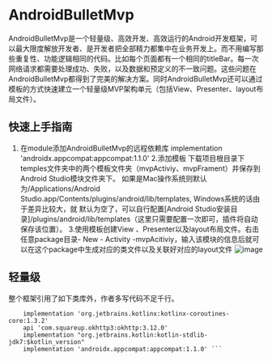 # AndroidBulletMvp
AndroidBulletMvp是一个轻量级、高效开发、高效运行的Android开发框架，可以最大限度解放开发者、是开发者把全部精力都集中在业务开发上。而不用编写那些重复性、功能逻辑相同的代码。比如每个页面都有一个相同的titleBar。每一次网络请求都需要处理成功、失败，以及数据和预定义的不一致问题。这些问题在AndroidBulletMvp都得到了完美的解决方案。同时AndroidBulletMvp还可以通过模板的方式快速建立一个轻量级MVP架构单元（包括View、Presenter、layout布局文件）。
## 快速上手指南
1. 在module添加AndroidBulletMvp的远程依赖库 implementation 'androidx.appcompat:appcompat:1.1.0' 
2.添加模板 下载项目根目录下temples文件夹中的两个模板文件夹（mvpActiviy、mvpFrament）并保存到Android Studio模块文件夹下。
  如果是Mac操作系统则默认为/Applications/Android Studio.app/Contents/plugins/android/lib/templates, Windows系统的话由于差异比较大，就  默认为空了，可以自行配置[Android Studio安装目录]/plugins/android/lib/templates（这里只需要配置一次即可，插件将自动保存该位置）。
3.使用模板创建View 、Presenter以及layout布局文件。右击任意package目录- New - Activity -mvpAcitiviy，输入该模块的信息后就可以在这个package中生成对应的类文件以及关联好对应的layout文件
  ![image](https://github.com/MaiEmily/map/blob/master/public/image/20190528145810708.png)

## 轻量级 
  整个框架引用了如下类库外，作者多写代码不足千行。

``` implementation "org.jetbrains.kotlinx:kotlinx-coroutines-android:1.3.2"
    implementation 'org.jetbrains.kotlinx:kotlinx-coroutines-core:1.3.2'
    api 'com.squareup.okhttp3:okhttp:3.12.0'
    implementation "org.jetbrains.kotlin:kotlin-stdlib-jdk7:$kotlin_version"
    implementation 'androidx.appcompat:appcompat:1.1.0' ```
    


